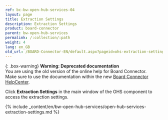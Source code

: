 ```yaml
---
ref: bc-bw-open-hub-services-04
layout: page
title: Extraction Settings
description: Extraction Settings
product: board-connector
parent: bw-open-hub-services
permalink: /:collection/:path
weight: 4
lang: en_GB
old_url: /BOARD-Connector-EN/default.aspx?pageid=ohs-extraction-settings
---
```


{: .box-warning}
**Warning: Deprecated documentation** <br>
You are using the old version of the online help for Board Connector.<br>
Make sure to use the documentation within the new [Board Connector HelpCenter](https://helpcenter.theobald-software.com/board-connector/documentation/introduction/).

Click **Extraction Settings** in the main window of the OHS component to access the extraction settings.

{% include _content/en/bw-open-hub-services/open-hub-services-extraction-settings.md %}
